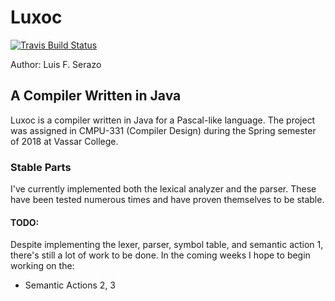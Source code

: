 # Luxoc
[![Travis Build Status](https://travis-ci.com/luserazo/luxoc.svg?token=4FfKNDVBAaTJUaR5JP99&branch=master)](https://github.com/luserazo/luxoc)


Author: Luis F. Serazo

## A Compiler Written in Java

Luxoc is a compiler written in Java for a Pascal-like language. The project
was assigned in CMPU-331 (Compiler Design) during the Spring semester of 2018 
at Vassar College. 

### Stable Parts

I've currently implemented both the lexical analyzer and the parser. These have been
tested numerous times and have proven themselves to be stable. 

#### TODO:

Despite implementing the lexer, parser, symbol table, and semantic action 1, there's still a lot of work to be done.
In the coming weeks I hope to begin working on the:

- Semantic Actions 2, 3

